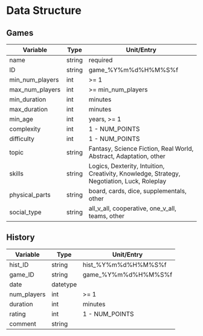 # Data Structure

## Games
Variable        | Type   | Unit/Entry
----------------|--------|-----------
name            | string | required
ID              | string | game_%Y%m%d%H%M%S%f
min_num_players | int    | >= 1
max_num_players | int    | >= min_num_players
min_duration    | int    | minutes
max_duration    | int    | minutes
min_age         | int    | years, >= 1
complexity      | int    | 1 - NUM_POINTS
difficulty      | int    | 1 - NUM_POINTS
topic           | string | Fantasy, Science Fiction, Real World, Abstract, Adaptation, other
skills          | string | Logics, Dexterity, Intuition, Creativity, Knowledge, Strategy, Negotiation, Luck, Roleplay
physical_parts  | string | board, cards, dice, supplementals, other
social_type     | string | all_v_all, cooperative, one_v_all, teams, other

## History
Variable        | Type     | Unit/Entry
----------------|----------|-----------
hist_ID         | string   | hist_%Y%m%d%H%M%S%f  
game_ID         | string   | game_%Y%m%d%H%M%S%f
date            | datetype |   
num_players     | int      | >= 1
duration        | int      | minutes
rating          | int      | 1 - NUM_POINTS
comment         | string   |   
